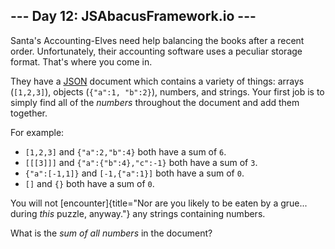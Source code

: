 ## \-\-- Day 12: JSAbacusFramework.io \-\--

Santa\'s Accounting-Elves need help balancing the books after a recent
order. Unfortunately, their accounting software uses a peculiar storage
format. That\'s where you come in.

They have a [JSON](http://json.org/) document which contains a variety
of things: arrays (`[1,2,3]`), objects (`{"a":1, "b":2}`), numbers, and
strings. Your first job is to simply find all of the *numbers*
throughout the document and add them together.

For example:

-   `[1,2,3]` and `{"a":2,"b":4}` both have a sum of `6`.
-   `[[[3]]]` and `{"a":{"b":4},"c":-1}` both have a sum of `3`.
-   `{"a":[-1,1]}` and `[-1,{"a":1}]` both have a sum of `0`.
-   `[]` and `{}` both have a sum of `0`.

You will not
[encounter]{title="Nor are you likely to be eaten by a grue... during *this* puzzle, anyway."}
any strings containing numbers.

What is the *sum of all numbers* in the document?
